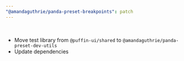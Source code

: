 ```yaml
---
"@amandaguthrie/panda-preset-breakpoints": patch
---
```

<br />

- Move test library from `@puffin-ui/shared` to `@amandaguthrie/panda-preset-dev-utils`
- Update dependencies
